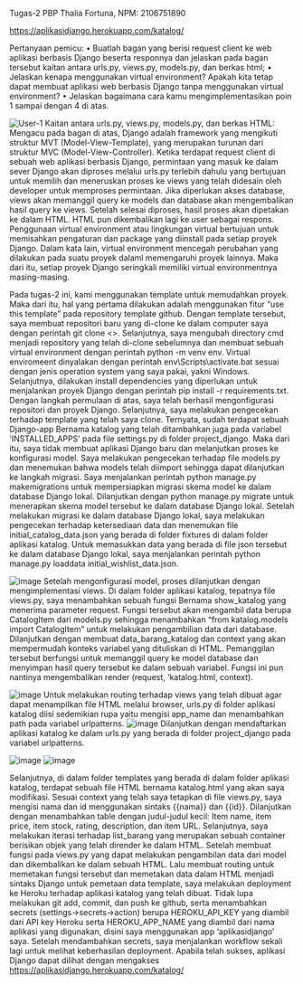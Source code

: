 Tugas-2 PBP
Thalia Fortuna, NPM: 2106751890

https://aplikasidjango.herokuapp.com/katalog/

Pertanyaan pemicu:
•	Buatlah bagan yang berisi request client ke web aplikasi berbasis Django beserta responnya dan jelaskan pada bagan tersebut kaitan antara urls.py, views.py, models.py, dan berkas html; 
•	Jelaskan kenapa menggunakan virtual environment? Apakah kita tetap dapat membuat aplikasi web berbasis Django tanpa menggunakan virtual environment? 
•	Jelaskan bagaimana cara kamu mengimplementasikan poin 1 sampai dengan 4 di atas.
 
 ![User-1](https://user-images.githubusercontent.com/88278165/190123513-a2e95566-5a1b-44c9-a3a8-fa19971f7d6f.png)
Kaitan antara urls.py, views.py, models.py, dan berkas HTML:
Mengacu pada bagan di atas, Django adalah framework yang mengikuti struktur MVT (Model-View-Template), yang merupakan turunan dari struktur MVC (Model-View-Controller). Ketika terdapat request client di sebuah web aplikasi berbasis Django, permintaan yang masuk ke dalam sever Django akan diproses melalui urls.py terlebih dahulu yang bertujuan untuk memilih dan meneruskan proses ke views yang telah didesain oleh developer untuk memproses permintaan. Jika diperlukan akses database, views akan memanggil query ke models dan database akan mengembalikan hasil query ke views. Setelah selesai diproses, hasil proses akan dipetakan ke dalam HTML. HTML pun dikembalikan lagi ke user sebagai respons.
Penggunaan virtual environment atau lingkungan virtual bertujuan untuk memisahkan pengaturan dan package yang diinstall pada setiap proyek Django. Dalam kata lain, virtual environment mencegah perubahan yang dilakukan pada suatu proyek dalaml memengaruhi proyek lainnya. Maka dari itu, setiap proyek Django seringkali memiliki virtual environmentnya masing-masing.

Pada tugas-2 ini, kami menggunakan template untuk memudahkan proyek. Maka dari itu, hal yang pertama dilakukan adalah menggunakan fitur “use this template” pada repository template github. Dengan template tersebut, saya membuat repositori baru yang di-clone ke dalam computer saya dengan perintah git clone <>. Selanjutnya, saya mengubah directory cmd menjadi repository yang telah di-clone sebelumnya dan membuat sebuah virtual environment dengan perintah python -m venv env. Virtual enviromeent dinyalakan dengan perintah env\Scripts\activate.bat sesuai dengan jenis operation system yang saya pakai, yakni Windows. Selanjutnya, dilakukan install dependencies yang diperlukan untuk menjalankan proyek Django dengan perintah pip install -r requirements.txt. Dengan langkah permulaan di atas, saya telah berhasil mengonfigurasi repositori dan proyek Django.
Selanjutnya, saya melakukan pengecekan terhadap template yang telah saya clone. Ternyata, sudah terdapat sebuah Django-app Bernama katalog yang telah ditambahkan juga pada variabel ‘INSTALLED_APPS’ pada file settings.py di folder project_django. Maka dari itu, saya tidak membuat aplikasi Django baru dan melanjutkan proses ke konfigurasi model. Saya melakukan pengecekan terhadap file models.py dan menemukan bahwa models telah diimport sehingga dapat dilanjutkan ke langkah migrasi. Saya menjalankan perintah python manage.py makemigrations untuk mempersiapkan migrasi skema model ke dalam database Django lokal. Dilanjutkan dengan python manage.py migrate untuk menerapkan skema model tersebut ke dalam database Django lokal. Setelah melakukan migrasi ke dalam database Django lokal, saya melakukan pengecekan terhadap ketersediaan data dan menemukan file initial_catalog_data.json yang berada di folder fixtures di dalam folder aplikasi katalog. Untuk memasukkan data yang berada di file json tersebut ke dalam database Django lokal, saya menjalankan perintah python manage.py loaddata initial_wishlist_data.json.

![image](https://user-images.githubusercontent.com/88278165/190123607-cac73e77-bb0c-430b-acff-bb122f36291a.png)
Setelah mengonfigurasi model, proses dilanjutkan dengan mengimplementasi views. Di dalam folder aplikasi katalog, tepatnya file views.py, saya menambahkan sebuah fungsi Bernama show_katalog yang menerima parameter request. Fungsi tersebut akan mengambil data berupa CatalogItem dari models.py sehingga menambahkan “from katalog.models import CatalogItem” untuk melakukan pengambilian data dari database. Dilanjutkan dengan membuat data_barang_katalog dan context yang akan mempermudah konteks variabel yang dituliskan di HTML. Pemanggilan tersebut berfungsi untuk memanggil query ke model database dan menyimpan hasil query tersebut ke dalam sebuah variabel. Fungsi ini pun nantinya mengembalikan render (request, ‘katalog.html, context). 

![image](https://user-images.githubusercontent.com/88278165/190123632-cc0d0c07-cdae-4e50-80ec-81238ea31408.png)
Untuk melakukan routing terhadap views yang telah dibuat agar dapat menampilkan file HTML melalui browser, urls.py di folder aplikasi katalog diisi sedemikian rupa yaitu mengisi app_name dan menambahkan path pada variabel urlpatterns.
![image](https://user-images.githubusercontent.com/88278165/190123651-e196f491-255d-46d9-bf24-8a40feca85b0.png)
Dilanjutkan dengan mendaftarkan aplikasi katalog ke dalam urls.py yang berada di folder project_django pada variabel urlpatterns.

![image](https://user-images.githubusercontent.com/88278165/190123700-ca543c43-a57e-4f41-86ab-ee0d5b4f86ee.png)
![image](https://user-images.githubusercontent.com/88278165/190123725-bb203911-0c43-48a9-ab7b-583edc040d6b.png)

Selanjutnya, di dalam folder templates yang berada di dalam folder aplikasi katalog, terdapat sebuah file HTML bernama katalog.html yang akan saya modifikasi. Sesuai context yang telah saya tetapkan di file views.py, saya mengisi nama dan id menggunakan sintaks {{nama}} dan {{id}}. Dilanjutkan dengan menambahkan table dengan judul-judul kecil: Item name, item price, item stock, rating, description, dan item URL. Selanjutnya, saya melakukan iterasi terhadap list_barang yang merupakan sebuah container berisikan objek yang telah dirender ke dalam HTML.
Setelah membuat fungsi pada views.py yang dapat melakukan pengambilan data dari model dan dikembalikan ke dalam sebuah HTML. Lalu membuat routing untuk memetakan fungsi tersebut dan memetakan data dalam HTML menjadi sintaks Django untuk pemetaan data template, saya melakukan deployment ke Heroku terhadap aplikasi katalog yang telah dibuat. Tidak lupa melakukan git add, commit, dan push ke github, serta menambahkan secrets (settings->secrets->action) berupa HEROKU_API_KEY yang diambil dari API key Heroku serta HEROKU_APP_NAME yang diambil dari nama aplikasi yang digunakan, disini saya menggunakan app ‘aplikasidjango’ saya. Setelah mendambahkan secrets, saya menjalankan workflow sekali lagi untuk melihat keberhasilan deployment. Apabila telah sukses, aplikasi Django dapat dilihat dengan mengakses https://aplikasidjango.herokuapp.com/katalog/



